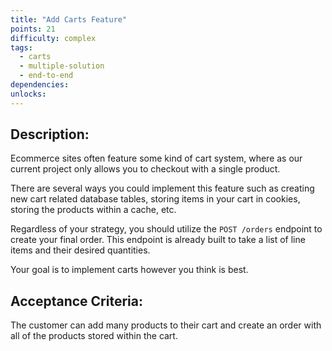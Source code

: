 ```yaml
---
title: "Add Carts Feature"
points: 21
difficulty: complex
tags:
  - carts
  - multiple-solution
  - end-to-end
dependencies:
unlocks:
---
```


## Description:

Ecommerce sites often feature some kind of cart system, where as our current project only allows you to checkout with a single product.

There are several ways you could implement this feature such as creating new cart related database tables, storing items in your cart in cookies, storing the products within a cache, etc.

Regardless of your strategy, you should utilize the `POST /orders` endpoint to create your final order. This endpoint is already built to take a list of line items and their desired quantities.

Your goal is to implement carts however you think is best.

## Acceptance Criteria:

The customer can add many products to their cart and create an order with all of the products stored within the cart.
